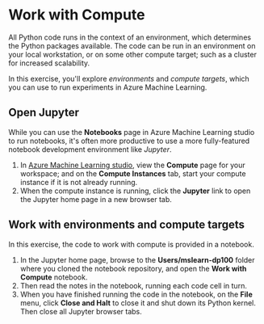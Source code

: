 # Work with Compute

All Python code runs in the context of an environment, which determines the Python packages available. The code can be run in an environment on your local workstation, or on some other compute target; such as a cluster for increased scalability.

In this exercise, you'll explore *environments* and *compute targets*, which you can use to run experiments in Azure Machine Learning.
## Open Jupyter

While you can use the **Notebooks** page in Azure Machine Learning studio to run notebooks, it's often more productive to use a more fully-featured notebook development environment like *Jupyter*.

1. In [Azure Machine Learning studio](https://ml.azure.com), view the **Compute** page for your workspace; and on the **Compute Instances** tab, start your compute instance if it is not already running.
2. When the compute instance is running, click the **Jupyter** link to open the Jupyter home page in a new browser tab.

## Work with environments and compute targets

In this exercise, the code to work with compute is provided in a notebook.

1. In the Jupyter home page, browse to the **Users/mslearn-dp100** folder where you cloned the notebook repository, and open the **Work with Compute** notebook.
2. Then read the notes in the notebook, running each code cell in turn.
3. When you have finished running the code in the notebook, on the **File** menu, click **Close and Halt** to close it and shut down its Python kernel. Then close all Jupyter browser tabs.

